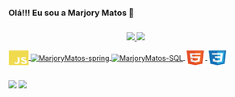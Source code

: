 ### Olá!!! Eu sou a Marjory Matos  👋

##

<div align="center">
  <a href="https://github.com/MarjoryMatos">
  <img height="180em" src="https://github-readme-stats.vercel.app/api?username=MarjoryMatos&show_icons=true&theme=gruvbox&include_all_commits=true&count_private=true"/>
  <img height="180em" src="https://github-readme-stats.vercel.app/api/top-langs/?username=MarjoryMatos&layout=compact&langs_count=7&theme=gruvbox"/>
</div>
  
  <div style="display: inline_block"><br>
  <img align="center" alt="MarjoryMatos-Js" height="30" width="40" src="https://raw.githubusercontent.com/devicons/devicon/master/icons/javascript/javascript-plain.svg">
  <img align="center" alt="MarjoryMatos-spring" height="30" width="40" src="https://camo.githubusercontent.com/a8e2a5e36df66e1a1c36912287b4dbc5e72fa5d154ab191b7fc5c6e1f32fc8fd/68747470733a2f2f63646e2e6a7364656c6976722e6e65742f67682f64657669636f6e732f64657669636f6e2f69636f6e732f737072696e672f737072696e672d6f726967696e616c2d776f72646d61726b2e737667">
  <img align="center" alt="MarjoryMatos-SQL" height="30" width="40" src="https://img2.gratispng.com/20180330/zle/kisspng-microsoft-azure-sql-database-microsoft-sql-server-database-5abeaece642720.1956423515224460304102.jpg"> 
  <img align="center" alt="MarjoryMatos-HTML" height="30" width="40" src="https://raw.githubusercontent.com/devicons/devicon/master/icons/html5/html5-original.svg">
  <img align="center" alt="MarjoryMatos-CSS" height="30" width="40" src="https://raw.githubusercontent.com/devicons/devicon/master/icons/css3/css3-original.svg">
  
  
  </div>
  
  ##
  
  <div> 
  <a href="https://www.linkedin.com/in/marjory-matos-9208a1210" target="_blank"><img src="https://img.shields.io/badge/-LinkedIn-%230077B5?style=for-the-badge&logo=linkedin&logoColor=white" target="_blank"></a> 
  <a href="mailto:marjory_matos@hotmail.com" target="_blank"><img src="https://img.shields.io/badge/Microsoft_Outlook-0078D4?style=for-the-badge&logo=microsoft-outlook&logoColor=white" target="_blank"></a>
 </div>
